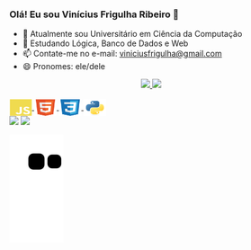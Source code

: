 ### Olá! Eu sou Vinícius Frigulha Ribeiro 👋

- 🔭 Atualmente sou Universitário em Ciência da Computação
- 🌱 Estudando Lógica, Banco de Dados e Web
- 📫 Contate-me no e-mail: viniciusfrigulha@gmail.com
- 😄 Pronomes: ele/dele

<div align="center">
  <a href="https://github.com/vinifrigulha">
  <img height="180em" src="https://github-readme-stats.vercel.app/api?username=vinifrigulha&show_icons=true&theme=merko&include_all_commits=true&count_private=true"/>
  <img height="180em" src="https://github-readme-stats.vercel.app/api/top-langs/?username=vinifrigulha&layout=compact&langs_count=7&theme=merko"/>
</div>

<div style="display: inline_block"><br>
  <img align="center" alt="Vini-Js" height="30" width="40" src="https://raw.githubusercontent.com/devicons/devicon/master/icons/javascript/javascript-plain.svg">
  <img align="center" alt="Vini-HTML" height="30" width="40" src="https://raw.githubusercontent.com/devicons/devicon/master/icons/html5/html5-original.svg">
  <img align="center" alt="Vini-CSS" height="30" width="40" src="https://raw.githubusercontent.com/devicons/devicon/master/icons/css3/css3-original.svg">
  <img align="center" alt="Rafa-Python" height="30" width="40" src="https://raw.githubusercontent.com/devicons/devicon/master/icons/python/python-original.svg">
</div>

<div> 
  <a href="https://www.instagram.com/vinifrigulharibeiro/" target="_blank"><img src="https://img.shields.io/badge/-Instagram-%23E4405F?style=for-the-badge&logo=instagram&logoColor=white" target="_blank"></a>
  <a href="https://www.linkedin.com/in/vinicius-f-ribeiro/" target="_blank"><img src="https://img.shields.io/badge/-LinkedIn-%230077B5?style=for-the-badge&logo=linkedin&logoColor=white" target="_blank"></a>
 
  ![Snake animation](https://github.com/vinifrigulha/vinifrigulha/blob/output/github-contribution-grid-snake.svg)
 
</div>
  
##
